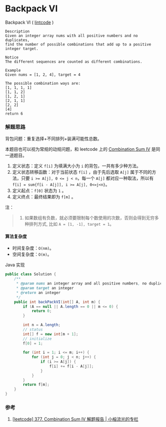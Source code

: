 # Backpack VI

Backpack VI  ( [lintcode](http://www.lintcode.com/en/problem/backpack-vi/) )

```
Description
Given an integer array nums with all positive numbers and no duplicates, 
find the number of possible combinations that add up to a positive integer target.

Notice
The different sequences are counted as different combinations.

Example
Given nums = [1, 2, 4], target = 4

The possible combination ways are:
[1, 1, 1, 1]
[1, 1, 2]
[1, 2, 1]
[2, 1, 1]
[2, 2]
[4]
return 6
```

### 解题思路

背包问题：重复选择+不同排列+装满可能性总数。

本题目也可以视为常规的动规问题，和 leetcode 上的 [Combination Sum IV](https://leetcode.com/problems/combination-sum-iv/) 是同一道题目。

1. 定义状态：定义 `f[i]` 为填满大小为 `i` 的背包，一共有多少种方法。
2. 定义状态转移函数：对于当前状态 `f[i]` ，由于先后选取 `A[j]` 属于不同的方法，只要 `i >= A[j], 0 <= j < n`，每一个 `A[j]` 都对应一种取法，所以有 `f[i] = sum{f[i - A[j]], i >= A[j], 0<=j<n}`。 
3. 定义起点：`f[0]` 状态为 `1` 。
4. 定义终点：最终结果即为 `f[m]` 。

注：

> 1. 如果数组有负数，就必须要限制每个数使用的次数，否则会得到无穷多种排列方式, 比如 `A = [1, -1], target = 1`。

#### 算法复杂度

- 时间复杂度：`O(nm)`。
- 空间复杂度：`O(m)`。

Java 实现

```java
public class Solution {
    /**
     * @param nums an integer array and all positive numbers, no duplicates
     * @param target an integer
     * @return an integer
     */
    public int backPackVI(int[] A, int m) {
        if (A == null || A.length == 0 || m <= 0) {
            return 0;
        }
        
        int n = A.length;
        // status
        int[] f = new int[m + 1];
        // initialize
        f[0] = 1;
        
        for (int i = 1; i <= m; i++) {
            for (int j = 0; j < n; j++) {
                if (i >= A[j]) {
                    f[i] += f[i - A[j]];    
                }
            }
        }
        return f[m];
    }
}
```



### 参考

1. [[leetcode] 377. Combination Sum IV 解题报告 | 小榕流光的专栏](http://blog.csdn.net/qq508618087/article/details/52064134)